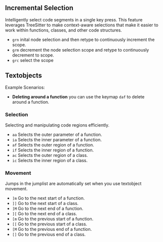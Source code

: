 ## Incremental Selection

Intelligently select code segments in a single key press. This feature leverages TreeSitter to make context-aware selections that make it easier to work within functions, classes, and other code structures.

- `grn` inital node selection and then retype to continuously increment the scope.
- `grm` decrement the node selection scope and retype to continuously decrement to scope. 
- `grc` select the scope

## Textobjects

Example Scenarios:

- **Deleting around a function** you can use the keymap `daf` to delete around a function.

### Selection

Selecting and manipulating code regions efficiently.

- `aa` Selects the outer parameter of a function.
- `ia` Selects the inner parameter of a function.
- `af` Selects the outer region of a function.
- `if` Selects the inner region of a function.
- `ac` Selects the outer region of a class.
- `ic` Selects the inner region of a class.

### Movement

Jumps in the jumplist are automatically set when you use textobject movement.

- `]m` Go to the next start of a function.
- `]]` Go to the next start of a class.
- `]M` Go to the next end of a function.
- `][` Go to the next end of a class.
- `[m` Go to the previous start of a function.
- `[[` Go to the previous start of a class.
- `[M` Go to the previous end of a function.
- `[]` Go to the previous end of a class.
